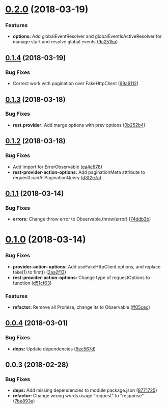 <a name="0.2.0"></a>
# [0.2.0](https://github.com/EndyKaufman/ngx-repository/compare/0.1.4...0.2.0) (2018-03-19)


### Features

* **options:** Add globalEventResolver and globalEventIsActiveResolver for manage start and resolve global events ([9c2515a](https://github.com/EndyKaufman/ngx-repository/commit/9c2515a))



<a name="0.1.4"></a>
## [0.1.4](https://github.com/EndyKaufman/ngx-repository/compare/0.1.3...0.1.4) (2018-03-19)


### Bug Fixes

* Correct work with pagination over FakeHttpClient ([99a6112](https://github.com/EndyKaufman/ngx-repository/commit/99a6112))



<a name="0.1.3"></a>
## [0.1.3](https://github.com/EndyKaufman/ngx-repository/compare/0.1.2...0.1.3) (2018-03-18)


### Bug Fixes

* **rest.provider:** Add merge options with prev options ([0b252b4](https://github.com/EndyKaufman/ngx-repository/commit/0b252b4))



<a name="0.1.2"></a>
## [0.1.2](https://github.com/EndyKaufman/ngx-repository/compare/0.1.1...0.1.2) (2018-03-18)


### Bug Fixes

* Add import for ErrorObservable ([ea4c678](https://github.com/EndyKaufman/ngx-repository/commit/ea4c678))
* **rest-provider-action-options:** Add paginationMeta attribute to requestLoadAllPaginationQuery ([d3f2e7a](https://github.com/EndyKaufman/ngx-repository/commit/d3f2e7a))



<a name="0.1.1"></a>
## [0.1.1](https://github.com/EndyKaufman/ngx-repository/compare/0.1.0...0.1.1) (2018-03-14)


### Bug Fixes

* **errors:** Change throw error to Observable.throw(error) ([74ddb3b](https://github.com/EndyKaufman/ngx-repository/commit/74ddb3b))



<a name="0.1.0"></a>
# [0.1.0](https://github.com/EndyKaufman/ngx-repository/compare/0.0.4...0.1.0) (2018-03-14)


### Bug Fixes

* **provider-action-options:** Add useFakeHttpClient options, and replace take(1) to first() ([2aa2f13](https://github.com/EndyKaufman/ngx-repository/commit/2aa2f13))
* **rest-provider-action-options:** Change type of requestOptions to function ([d51cf63](https://github.com/EndyKaufman/ngx-repository/commit/d51cf63))


### Features

* **refactor:** Remove all Promise, change its to Observable ([ff05cec](https://github.com/EndyKaufman/ngx-repository/commit/ff05cec))



<a name="0.0.4"></a>
## [0.0.4](https://github.com/EndyKaufman/ngx-repository/compare/0.0.3...0.0.4) (2018-03-01)


### Bug Fixes

* **deps:** Update dependencies ([9ec567d](https://github.com/EndyKaufman/ngx-repository/commit/9ec567d))



<a name="0.0.3"></a>
## 0.0.3 (2018-02-28)


### Bug Fixes

* **deps:** Add missing dependencies to module package.json ([8771725](https://github.com/EndyKaufman/ngx-repository/commit/8771725))
* **refactor:** Change wrong words usage "request" to "response" ([7be893e](https://github.com/EndyKaufman/ngx-repository/commit/7be893e))



